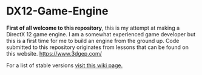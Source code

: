 # DX12-Game-Engine

**First of all welcome to this repository**, this is my attempt at making a DirectX 12 game engine. I am a somewhat experienced game developer but this is a first time for me to build an engine from the ground up. Code submitted to this repository originates from lessons that can be found on this website. https://www.3dgep.com/

For a list of stable versions [visit this wiki page.](https://github.com/lukarolak/DX12-Game-Engine/wiki/Stable-versions)

